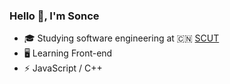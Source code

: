 ### Hello 👋, I'm Sonce

- 🎓 Studying software engineering at 🇨🇳 [SCUT](https://www.scut.edu.cn)
- 🖥 Learning Front-end
- ⚡ JavaScript / C++
